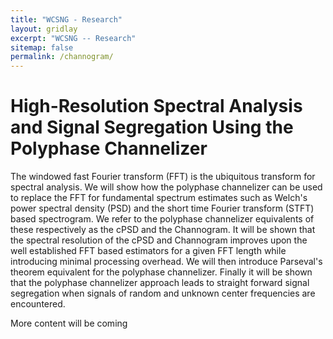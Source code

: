 ```yaml
---
title: "WCSNG - Research"
layout: gridlay
excerpt: "WCSNG -- Research"
sitemap: false
permalink: /channogram/
---
```


# High-Resolution Spectral Analysis and Signal Segregation Using the Polyphase Channelizer
<div class="well">
<div class="row">
<div class="col-sm-13 clearfix">
The windowed fast Fourier transform (FFT) is the ubiquitous transform for spectral analysis. We will show how the polyphase channelizer can be used to replace the FFT for fundamental spectrum estimates such as Welch's power spectral density (PSD) and the short time Fourier transform (STFT) based spectrogram. We refer to the polyphase channelizer equivalents of these respectively as the cPSD and the Channogram. It will be shown that the spectral resolution of the cPSD and Channogram improves upon the well established FFT based estimators for a given FFT length while introducing minimal processing overhead. We will then introduce Parseval's theorem equivalent for the polyphase channelizer. Finally it will be shown that the polyphase channelizer approach leads to straight forward signal segregation when signals of random and unknown center frequencies are encountered. 

More content will be coming
</div>
</div>
</div>
